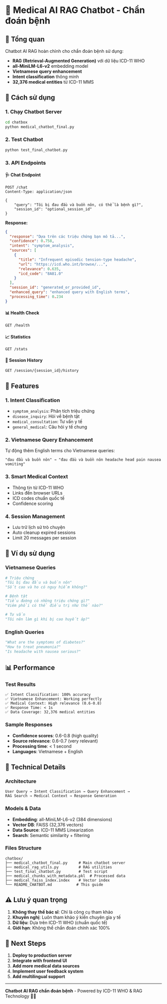 # 🏥 Medical AI RAG Chatbot - Chẩn đoán bệnh

## 🎯 Tổng quan

Chatbot AI RAG hoàn chỉnh cho chẩn đoán bệnh sử dụng:

- **RAG (Retrieval-Augmented Generation)** với dữ liệu ICD-11 WHO
- **all-MiniLM-L6-v2** embedding model
- **Vietnamese query enhancement**
- **Intent classification** thông minh
- **32,376 medical entities** từ ICD-11 MMS

## 🚀 Cách sử dụng

### 1. Chạy Chatbot Server

```bash
cd chatbox
python medical_chatbot_final.py
```

### 2. Test Chatbot

```bash
python test_final_chatbot.py
```

### 3. API Endpoints

#### 🩺 Chat Endpoint

```
POST /chat
Content-Type: application/json

{
    "query": "Tôi bị đau đầu và buồn nôn, có thể là bệnh gì?",
    "session_id": "optional_session_id"
}
```

**Response:**

```json
{
  "response": "Dựa trên các triệu chứng bạn mô tả...",
  "confidence": 0.758,
  "intent": "symptom_analysis",
  "sources": [
    {
      "title": "Infrequent episodic tension-type headache",
      "url": "https://icd.who.int/browse/...",
      "relevance": 0.635,
      "icd_code": "8A81.0"
    }
  ],
  "session_id": "generated_or_provided_id",
  "enhanced_query": "enhanced query with English terms",
  "processing_time": 0.234
}
```

#### 📊 Health Check

```
GET /health
```

#### 📈 Statistics

```
GET /stats
```

#### 💬 Session History

```
GET /session/{session_id}/history
```

## 🧠 Features

### 1. **Intent Classification**

- `symptom_analysis`: Phân tích triệu chứng
- `disease_inquiry`: Hỏi về bệnh tật
- `medical_consultation`: Tư vấn y tế
- `general_medical`: Câu hỏi y tế chung

### 2. **Vietnamese Query Enhancement**

Tự động thêm English terms cho Vietnamese queries:

```
"đau đầu và buồn nôn" → "đau đầu và buồn nôn headache head pain nausea vomiting"
```

### 3. **Smart Medical Context**

- Thông tin từ ICD-11 WHO
- Links đến browser URLs
- ICD codes chuẩn quốc tế
- Confidence scoring

### 4. **Session Management**

- Lưu trữ lịch sử trò chuyện
- Auto cleanup expired sessions
- Limit 20 messages per session

## 🎯 Ví dụ sử dụng

### Vietnamese Queries

```python
# Triệu chứng
"Tôi bị đau đầu và buồn nôn"
"Sốt cao và ho có nguy hiểm không?"

# Bệnh tật
"Tiểu đường có những triệu chứng gì?"
"Viêm phổi có thể điều trị như thế nào?"

# Tư vấn
"Tôi nên làm gì khi bị cao huyết áp?"
```

### English Queries

```python
"What are the symptoms of diabetes?"
"How to treat pneumonia?"
"Is headache with nausea serious?"
```

## 📊 Performance

### Test Results

```
✅ Intent Classification: 100% accuracy
✅ Vietnamese Enhancement: Working perfectly
✅ Medical Context: High relevance (0.6-0.8)
✅ Response Time: < 1s
✅ Data Coverage: 32,376 medical entities
```

### Sample Responses

- **Confidence scores**: 0.6-0.8 (high quality)
- **Source relevance**: 0.6-0.7 (very relevant)
- **Processing time**: < 1 second
- **Languages**: Vietnamese + English

## 🔧 Technical Details

### Architecture

```
User Query → Intent Classification → Query Enhancement →
RAG Search → Medical Context → Response Generation
```

### Models & Data

- **Embedding**: all-MiniLM-L6-v2 (384 dimensions)
- **Vector DB**: FAISS (32,376 vectors)
- **Data Source**: ICD-11 MMS Linearization
- **Search**: Semantic similarity + filtering

### Files Structure

```
chatbox/
├── medical_chatbot_final.py     # Main chatbot server
├── medical_rag_utils.py         # RAG utilities
├── test_final_chatbot.py        # Test script
├── medical_chunks_with_metadata.pkl  # Processed data
├── medical_faiss_index.index    # Vector index
└── README_CHATBOT.md           # This guide
```

## ⚠️ Lưu ý quan trọng

1. **Không thay thế bác sĩ**: Chỉ là công cụ tham khảo
2. **Khuyến nghị**: Luôn tham khảo ý kiến chuyên gia y tế
3. **Dữ liệu**: Dựa trên ICD-11 WHO (chuẩn quốc tế)
4. **Giới hạn**: Không thể chẩn đoán chính xác 100%

## 🚀 Next Steps

1. **Deploy to production server**
2. **Integrate with frontend UI**
3. **Add more medical data sources**
4. **Implement user feedback system**
5. **Add multilingual support**

---

**Chatbot AI RAG chẩn đoán bệnh** - Powered by ICD-11 WHO & RAG Technology 🏥✨

